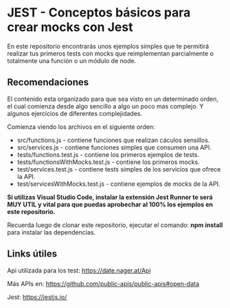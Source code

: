 # JEST - Conceptos básicos para crear mocks con Jest

En este repositorio encontrarás unos ejemplos simples que te permitirá realizar tus primeros tests con mocks que reimplementan parcialmente o totalmente una función o un módulo de node.

## Recomendaciones
El contenido esta organizado para que sea visto en un determinado orden, el cual comienza desde algo sencillo a algo un poco mas complejo. Y algunos ejercicios de diferentes complejidades.

Comienza viendo los archivos en el siguiente orden:
  * src/functions.js - contiene funciones que realizan cáculos sensillos.
  * src/services.js - contiene funciones simples que consumen una API.
  * tests/functions.test.js - contiene los primeros ejemplos de tests.
  * tests/functionsWithMocks.test.js - contiene los primeros mocks.
  * test/services.test.js - contiene tests simples de los servicios que ofrece la API.
  * test/servicesWithMocks.test.js - contiene ejemplos de mocks de la API.

**Si utilizas Visual Studio Code, instalar la extensión Jest Runner te será MUY UTIL y vital para que puedas aprobechar al 100% los ejemplos en este repositorio.**

Recuerda luego de clonar este repositorio, ejecutar el comando: **npm install** para instalar las dependencias.

## Links útiles
Api utilizada para los test: https://date.nager.at/Api

Más APIs en: https://github.com/public-apis/public-apis#open-data

Jest: https://jestjs.io/

